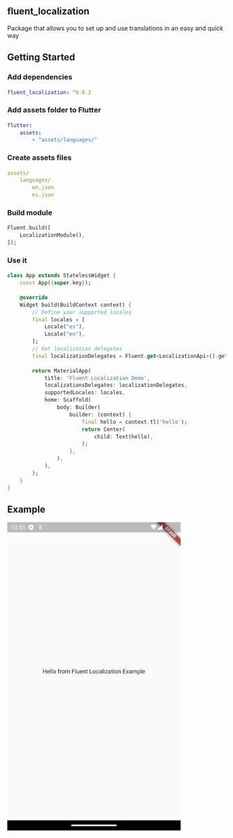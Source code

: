 ## fluent_localization
Package that allows you to set up and use translations in an easy and quick way

## Getting Started

### Add dependencies

```yaml
fluent_localization: ^0.0.2
```

### Add assets folder to Flutter

```yaml 
flutter:
    assets:
        - "assets/languages/"
```

### Create assets files

```yaml 
assets/
    languages/
        en.json
        es.json
```

### Build module

```dart
Fluent.build([
    LocalizationModule(),
]);
```

### Use it
```dart
class App extends StatelessWidget {
    const App({super.key});

    @override
    Widget build(BuildContext context) {
        // Define your supported locales
        final locales = [
            Locale("es"),
            Locale("en"),
        ];
        // Get localization delegates
        final localizationDelegates = Fluent.get<LocalizationApi>().getLocalizationDelegates(locales);
        
        return MaterialApp(
            title: 'Fluent Localization Demo',
            localizationsDelegates: localizationDelegates,
            supportedLocales: locales,
            home: Scaffold(
                body: Builder(
                    builder: (context) {
                        final hello = context.tl('hello');
                        return Center(
                            child: Text(hello),
                        );
                    },
                ),
            ),
        );
    }
}
```

## Example

<img src="https://raw.githubusercontent.com/aosorio-avilez/flutter_fluent/main/resources/fluent_localization_example.png" width="400" />